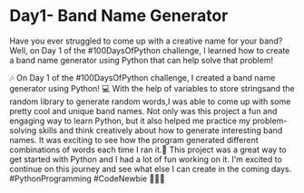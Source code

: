 <h1>Day1- Band Name Generator</h1>
<p>
Have you ever struggled to come up with a creative name for your band? Well, on Day 1 of the #100DaysOfPython challenge, I learned how to create a band name generator using Python that can help solve that problem!</p>
<p>🎶 On Day 1 of the #100DaysOfPython challenge, I created a band name generator using Python! 
💻 With the help of variables to store stringsand the random library to generate random words,I was able to come up with some pretty cool and unique band names. 
Not only was this project a fun and engaging way to learn Python, but it also helped me practice my problem-solving skills and think creatively about how to generate interesting band names. It was exciting to see how the program generated different combinations of words each time I ran it.🤘 This project was a great way to get started with Python and I had a lot of fun working on it. I'm excited to continue on this journey and see what else I can create in the coming days. #PythonProgramming #CodeNewbie 🚀🎸🎤
</p>
